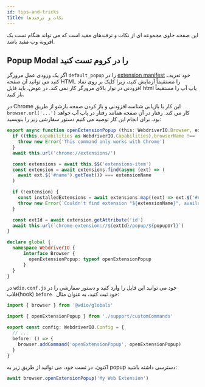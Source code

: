 ```yaml
---
id: tips-and-tricks
title: نکات و ترفندها
---
```


این صفحه حاوی مجموعه ای از نکات و ترفندهای مفید است که می تواند هنگام تست یک افزونه وب مفید باشد.

## Popup Modal را در کروم تست کنید

اگر یک ورودی عمل مرورگر `default_popup` را در [extension manifest](https://developer.mozilla.org/en-US/docs/Mozilla/Add-ons/WebExtensions/manifest.json/browser_action) خود تعریف کنید می توانید آن صفحه HTML را مستقیماً آزمایش کنید، زیرا کلیک بر روی نماد افزودنی در نوار بالای مرورگر کار نمی کند. در عوض، باید فایل html پاپ آپ را مستقیماً باز کنید.

در Chrome این کار با بازیابی شناسه افزودنی و باز کردن صفحه بازشو از طریق `browser.url('...')` کار می کند. رفتار در آن صفحه همانند رفتار در پاپ آپ خواهد بود. برای انجام این کار توصیه می کنیم دستور سفارشی زیر را بنویسید:

```ts customCommand.ts
export async function openExtensionPopup (this: WebdriverIO.Browser, extensionName: string, popupUrl = 'index.html') {
  if ((this.capabilities as WebdriverIO.Capabilities).browserName !== 'chrome') {
    throw new Error('This command only works with Chrome')
  }
  await this.url('chrome://extensions/')

  const extensions = await this.$$('extensions-item')
  const extension = await extensions.find(async (ext) => (
    await ext.$('#name').getText()) === extensionName
  )

  if (!extension) {
    const installedExtensions = await extensions.map((ext) => ext.$('#name').getText())
    throw new Error(`Couldn't find extension "${extensionName}", available installed extensions are "${installedExtensions.join('", "')}"`)
  }

  const extId = await extension.getAttribute('id')
  await this.url(`chrome-extension://${extId}/popup/${popupUrl}`)
}

declare global {
  namespace WebdriverIO {
      interface Browser {
        openExtensionPopup: typeof openExtensionPopup
      }
  }
}
```

در `wdio.conf.js` خود می توانید این فایل را وارد کنید و دستور سفارشی را در قلاب(hook) `before ` خود ثبت کنید، به عنوان مثال:

```ts wdio.conf.ts
import { browser } from '@wdio/globals'

import { openExtensionPopup } from './support/customCommands'

export const config: WebdriverIO.Config = {
  // ...
  before: () => {
    browser.addCommand('openExtensionPopup', openExtensionPopup)
  }
}
```

اکنون، در تست خود، می توانید از طریق زیر به popup دسترسی داشته باشید:

```ts
await browser.openExtensionPopup('My Web Extension')
```
